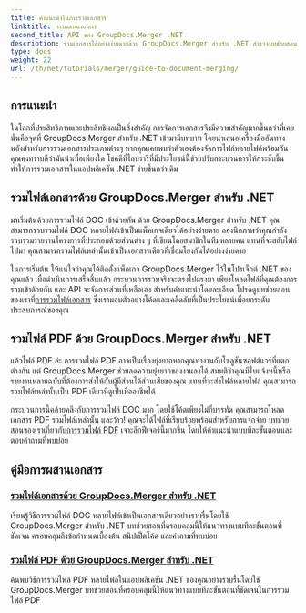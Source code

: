 ```yaml
---
title: คำแนะนำในการรวมเอกสาร
linktitle: การผสานเอกสาร
second_title: API ของ GroupDocs.Merger .NET
description: รวมเอกสารได้อย่างง่ายดายด้วย GroupDocs.Merger สำหรับ .NET สำรวจบทช่วยสอนทีละขั้นตอนในการรวมไฟล์ DOC และ PDF อย่างมีประสิทธิภาพ
type: docs
weight: 22
url: /th/net/tutorials/merger/guide-to-document-merging/
---
```

## การแนะนำ

ในโลกที่ประสิทธิภาพและประสิทธิผลเป็นสิ่งสำคัญ การจัดการเอกสารจึงมีความสำคัญมากขึ้นกว่าที่เคย นั่นคือจุดที่ GroupDocs.Merger สำหรับ .NET เข้ามามีบทบาท โดยนำเสนอเครื่องมืออันทรงพลังสำหรับการรวมเอกสารประเภทต่างๆ หากคุณเคยพบว่าตัวเองต้องจัดการไฟล์หลายไฟล์พร้อมกัน คุณคงทราบดีว่ามันน่าเบื่อเพียงใด โชคดีที่ไลบรารีที่มีประโยชน์นี้ช่วยปรับกระบวนการให้กระชับขึ้น ทำให้การรวมเอกสารในแอปพลิเคชัน .NET ง่ายขึ้นกว่าเดิม

## รวมไฟล์เอกสารด้วย GroupDocs.Merger สำหรับ .NET

มาเริ่มต้นด้วยการรวมไฟล์ DOC เข้าด้วยกัน ด้วย GroupDocs.Merger สำหรับ .NET คุณสามารถรวบรวมไฟล์ DOC หลายไฟล์เข้าเป็นแพ็คเกจเดียวได้อย่างง่ายดาย ลองนึกภาพว่าคุณกำลังรวบรวมรายงานโครงการที่ประกอบด้วยส่วนต่าง ๆ ที่เขียนโดยสมาชิกในทีมหลายคน แทนที่จะสลับไฟล์ไปมา คุณสามารถรวมไฟล์เหล่านั้นเข้าเป็นเอกสารเดียวที่เชื่อมโยงกันได้อย่างง่ายดาย 

 ในการเริ่มต้น ให้แน่ใจว่าคุณได้ติดตั้งแพ็กเกจ GroupDocs.Merger ไว้ในโปรเจ็กต์ .NET ของคุณแล้ว เมื่อดำเนินการเสร็จสิ้นแล้ว กระบวนการรวมจริงจะตรงไปตรงมา เพียงโหลดไฟล์ที่คุณต้องการรวมเข้าด้วยกัน และ API จะจัดการส่วนที่เหลือเอง สำหรับคำแนะนำโดยละเอียด โปรดดูบทช่วยสอนของเราที่[การรวมไฟล์เอกสาร](./merge-document-files/) ซึ่งเรามอบตัวอย่างโค้ดและเคล็ดลับที่เป็นประโยชน์เพื่อยกระดับประสบการณ์ของคุณ

## รวมไฟล์ PDF ด้วย GroupDocs.Merger สำหรับ .NET

แล้วไฟล์ PDF ล่ะ การรวมไฟล์ PDF อาจเป็นเรื่องยุ่งยากหากคุณทำงานกับโซลูชันซอฟต์แวร์ที่แตกต่างกัน แต่ GroupDocs.Merger ช่วยลดความยุ่งยากของงานลงได้ สมมติว่าคุณมีใบแจ้งหนี้หรือรายงานหลายฉบับที่ต้องการส่งให้กับผู้มีส่วนได้ส่วนเสียของคุณ แทนที่จะส่งไฟล์หลายไฟล์ คุณสามารถรวมไฟล์เหล่านั้นเป็น PDF เดียวที่ดูเป็นมืออาชีพได้

 กระบวนการนี้คล้ายคลึงกับการรวมไฟล์ DOC มาก โดยใช้โค้ดเพียงไม่กี่บรรทัด คุณสามารถโหลดเอกสาร PDF รวมไฟล์เหล่านั้น และว้าว! คุณจะได้ไฟล์ที่เรียบร้อยพร้อมสำหรับการแจกจ่าย บทช่วยสอนของเราเกี่ยวกับ[การรวมไฟล์ PDF](./merge-pdf-files/) เจาะลึกฟีเจอร์นี้มากขึ้น โดยให้คำแนะนำแบบทีละขั้นตอนและตอบคำถามที่พบบ่อย

## คู่มือการผสานเอกสาร
### [รวมไฟล์เอกสารด้วย GroupDocs.Merger สำหรับ .NET](./merge-document-files/)
เรียนรู้วิธีการรวมไฟล์ DOC หลายไฟล์เข้าเป็นเอกสารเดียวอย่างราบรื่นโดยใช้ GroupDocs.Merger สำหรับ .NET บทช่วยสอนที่ครอบคลุมนี้ให้แนวทางแบบทีละขั้นตอนที่ชัดเจน ครอบคลุมถึงข้อกำหนดเบื้องต้น สนิปเป็ตโค้ด และคำถามที่พบบ่อย
### [รวมไฟล์ PDF ด้วย GroupDocs.Merger สำหรับ .NET](./merge-pdf-files/)
ค้นพบวิธีการรวมไฟล์ PDF หลายไฟล์ในแอปพลิเคชัน .NET ของคุณอย่างราบรื่นโดยใช้ GroupDocs.Merger บทช่วยสอนที่ครอบคลุมนี้ให้แนวทางแบบทีละขั้นตอนที่ชัดเจนในการรวมไฟล์ PDF